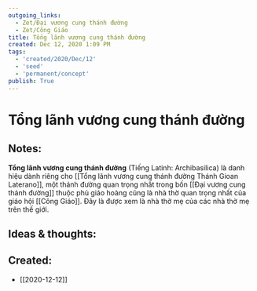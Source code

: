 ```yaml
---
outgoing_links:
  - Zet/Đại vương cung thánh đường
  - Zet/Công Giáo
title: Tổng lãnh vương cung thánh đường
created: Dec 12, 2020 1:09 PM
tags:
  - 'created/2020/Dec/12'
  - 'seed'
  - 'permanent/concept'
publish: True
---
```

# Tổng lãnh vương cung thánh đường

## Notes:
**Tổng lãnh vương cung thánh đường** (Tiếng Latinh: Archibasilica) là danh hiệu dành riêng cho [[Tổng lãnh vương cung thánh đường Thánh Gioan Laterano]], một thánh đường quan trọng nhất trong bốn [[Đại vương cung thánh đường]] thuộc phủ giáo hoàng cũng là nhà thờ quan trọng nhất của giáo hội [[Công Giáo]]. Đây là được xem là nhà thờ mẹ của các nhà thờ mẹ trên thế giới.

## Ideas & thoughts:

## Created:
- [[2020-12-12]]
